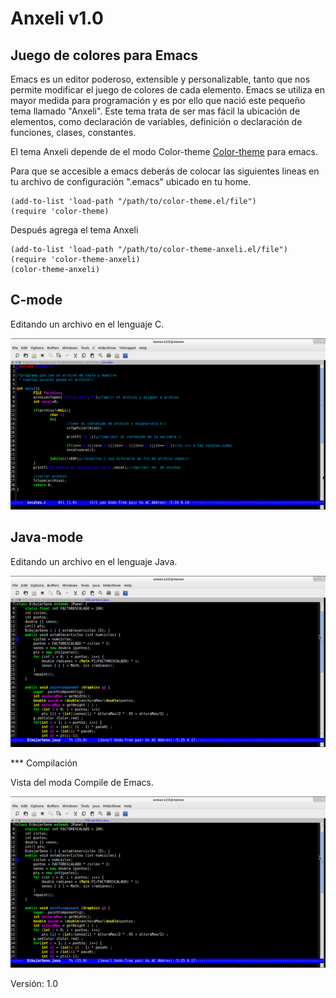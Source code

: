 Anxeli v1.0
===========================

Juego de colores para Emacs
---------------------------

Emacs es un editor poderoso, extensible y personalizable, tanto que nos permite
modificar el juego de colores de cada elemento.
Emacs se utiliza en mayor medida para programación y es por ello que nació este
pequeño tema llamado "Anxeli".
Este tema trata de ser mas fácil la ubicación de elementos, como declaración 
de variables, definición o declaración de funciones, clases, constantes.

El tema Anxeli depende de el modo Color-theme [Color-theme][] para emacs.

[Color-theme]: http://www.nongnu.org/color-theme/ "Pagina de Color-theme para Emacs"

Para que se accesible a emacs deberás de colocar las siguientes lineas en tu 
archivo de configuración ".emacs" ubicado en tu home.

	(add-to-list 'load-path "/path/to/color-theme.el/file")
	(require 'color-theme)
	
Después agrega el tema Anxeli

	(add-to-list 'load-path "/path/to/color-theme-anxeli.el/file")
	(require 'color-theme-anxeli)
	(color-theme-anxeli)
	
C-mode	
---------------------------

Editando un archivo en el lenguaje C.

![Screenshot de lenguaje C en Emacs](Screenshots/Screen-1.png "Lenguaje C en Emacs")
	

Java-mode
--------------------------

Editando un archivo en el lenguaje Java.

![Screenshot de lenguaje Java en Emacs](Screenshots/Screen-2.png "Lenguaje Java en Emacs")


*** Compilación

Vista del moda Compile de Emacs.

![Vista de Compile en Emacs con Anxeli](Screenshots/Screen-2.png "Compile en Emacs")

Versión: 1.0